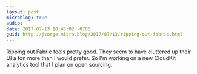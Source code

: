 ```yaml
---
layout: post
microblog: true
audio: 
date: 2017-07-13 10:45:02 -0700
guid: http://jsorge.micro.blog/2017/07/13/ripping-out-fabric.html
---
```

Ripping out Fabric feels pretty good. They seem to have cluttered up their UI a ton more than I would prefer. So I'm working on a new CloudKit analytics tool that I plan on open sourcing.
